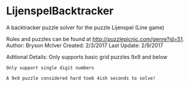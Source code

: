 # LijenspelBacktracker
A backtracker puzzle solver for the puzzle Lijenspel (Line game)

Rules and puzzles can be found at http://puzzlepicnic.com/genre?id=51.
Author: Bryson McIver
Created: 2/3/2017
Last Update: 2/9/2017

Aditional Details:
	Only supports basic grid puzzles 9x9 and below
	
    Only support single digit numbers
  
    A 9x9 puzzle considered hard took 4ish seconds to solve!
